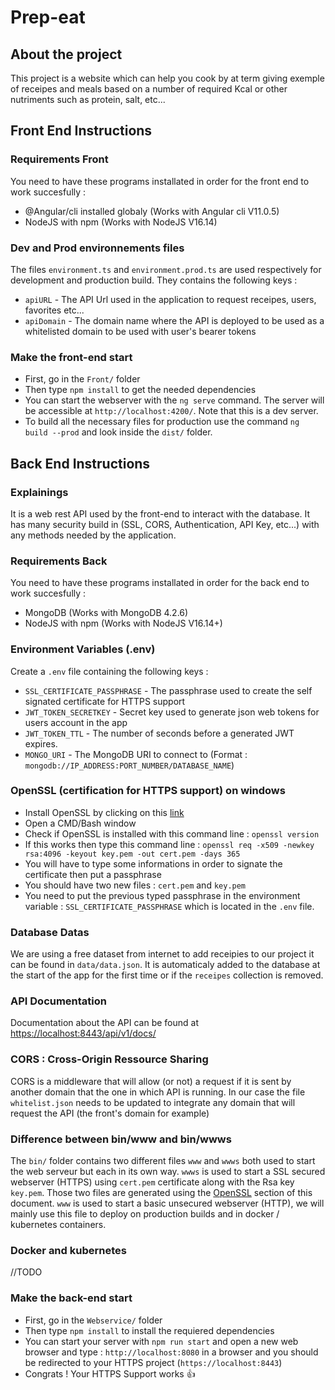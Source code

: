# Prep-eat

## About the project

This project is a website which can help you cook by at term giving exemple of receipes and meals based on a number of required Kcal or other nutriments such as protein, salt, etc...

## Front End Instructions

### Requirements Front

You need to have these programs installated in order for the front end to work succesfully :

* @Angular/cli installed globaly (Works with Angular cli V11.0.5)
* NodeJS with npm (Works with NodeJS V16.14)

### Dev and Prod environnements files

The files `environment.ts` and `environment.prod.ts` are used respectively for development and production build. They contains the following keys :

* `apiURL` - The API Url used in the application to request receipes, users, favorites etc...
* `apiDomain` - The domain name where the API is deployed to be used as a whitelisted domain to be used with user's bearer tokens

### Make the front-end start

* First, go in the `Front/` folder
* Then type `npm install` to get the needed dependencies
* You can start the webserver with the `ng serve` command. The server will be accessible at `http://localhost:4200/`. Note that this is a dev server.
* To build all the necessary files for production use the command `ng build --prod` and look inside the `dist/` folder.

## Back End Instructions

### Explainings

It is a web rest API used by the front-end to interact with the database. It has many security build in (SSL, CORS, Authentication, API Key, etc...) with any methods needed by the application.

### Requirements Back

You need to have these programs installated in order for the back end to work succesfully :

* MongoDB (Works with MongoDB 4.2.6)
* NodeJS with npm (Works with NodeJS V16.14+)

### Environment Variables (.env)

Create a `.env` file containing the following keys :

* `SSL_CERTIFICATE_PASSPHRASE` - The passphrase used to create the self signated certificate for HTTPS support
* `JWT_TOKEN_SECRETKEY` - Secret key used to generate json web tokens for users account in the app
* `JWT_TOKEN_TTL` - The number of seconds before a generated JWT expires.
* `MONGO_URI` - The MongoDB URI to connect to (Format : `mongodb://IP_ADDRESS:PORT_NUMBER/DATABASE_NAME`)

### OpenSSL (certification for HTTPS support) on windows

* Install OpenSSL by clicking on this [link](https://slproweb.com/products/Win32OpenSSL.html)
* Open a CMD/Bash window
* Check if OpenSSL is installed with this command line : `openssl version`
* If this works then type this command line : `openssl req -x509 -newkey rsa:4096 -keyout key.pem -out cert.pem -days 365`
* You will have to type some informations in order to signate the certificate then put a passphrase
* You should have two new files : `cert.pem` and `key.pem`
* You need to put the previous typed passphrase in the environment variable : `SSL_CERTIFICATE_PASSPHRASE` which is located in the `.env` file.

### Database Datas

We are using a free dataset from internet to add receipies to our project it can be found in `data/data.json`.
It is automaticaly added to the database at the start of the app for the first time or if the `receipes` collection is removed.

### API Documentation

Documentation about the API can be found at [https://localhost:8443/api/v1/docs/](https://localhost:8443/api/v1/docs/)

### CORS : Cross-Origin Ressource Sharing

CORS is a middleware that will allow (or not) a request if it is sent by another domain that the one in which API is running.
In our case the file `whitelist.json` needs to be updated to integrate any domain that will request the API (the front's domain for example)

### Difference between bin/www and bin/wwws

The `bin/` folder contains two different files `www` and `wwws` both used to start the web serveur but each in its own way.
`wwws` is used to start a SSL secured webserver (HTTPS) using `cert.pem` certificate along with the Rsa key `key.pem`. Those two files are generated using the [OpenSSL](#openssl-certification-for-https-support-on-windows) section of this document.
`www` is used to start a basic unsecured webserver (HTTP), we will mainly use this file to deploy on production builds and in docker / kubernetes containers.

### Docker and kubernetes

//TODO

### Make the back-end start

* First, go in the `Webservice/` folder
* Then type `npm install` to install the requiered dependencies
* You can start your server with `npm run start` and open a new web browser and type : `http://localhost:8080` in a browser and you should be redirected to your HTTPS project (`https://localhost:8443`)
* Congrats ! Your HTTPS Support works :+1:
